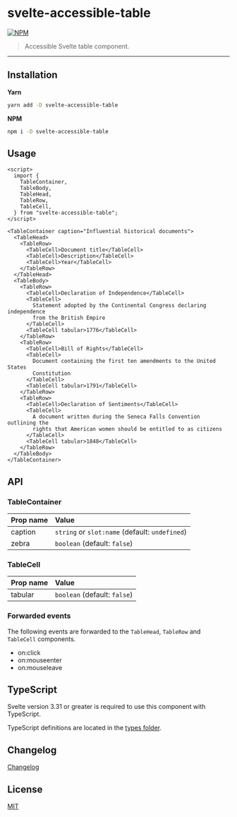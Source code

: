 # svelte-accessible-table

[![NPM][npm]][npm-url]

> Accessible Svelte table component.

<!-- REPO_URL -->

---

<!-- TOC -->

## Installation

**Yarn**

```bash
yarn add -D svelte-accessible-table
```

**NPM**

```bash
npm i -D svelte-accessible-table
```

## Usage

```svelte
<script>
  import {
    TableContainer,
    TableBody,
    TableHead,
    TableRow,
    TableCell,
  } from "svelte-accessible-table";
</script>

<TableContainer caption="Influential historical documents">
  <TableHead>
    <TableRow>
      <TableCell>Document title</TableCell>
      <TableCell>Description</TableCell>
      <TableCell>Year</TableCell>
    </TableRow>
  </TableHead>
  <TableBody>
    <TableRow>
      <TableCell>Declaration of Independence</TableCell>
      <TableCell>
        Statement adopted by the Continental Congress declaring independence
        from the British Empire
      </TableCell>
      <TableCell tabular>1776</TableCell>
    </TableRow>
    <TableRow>
      <TableCell>Bill of Rights</TableCell>
      <TableCell>
        Document containing the first ten amendments to the United States
        Constitution
      </TableCell>
      <TableCell tabular>1791</TableCell>
    </TableRow>
    <TableRow>
      <TableCell>Declaration of Sentiments</TableCell>
      <TableCell>
        A document written during the Seneca Falls Convention outlining the
        rights that American women should be entitled to as citizens
      </TableCell>
      <TableCell tabular>1848</TableCell>
    </TableRow>
  </TableBody>
</TableContainer>
```

## API

### TableContainer

| Prop name | Value                                          |
| :-------- | :--------------------------------------------- |
| caption   | `string` or `slot:name` (default: `undefined`) |
| zebra     | `boolean` (default: `false`)                   |

### TableCell

| Prop name | Value                        |
| :-------- | :--------------------------- |
| tabular   | `boolean` (default: `false`) |

### Forwarded events

The following events are forwarded to the `TableHead`, `TableRow` and `TableCell` components.

- on:click
- on:mouseenter
- on:mouseleave

## TypeScript

Svelte version 3.31 or greater is required to use this component with TypeScript.

TypeScript definitions are located in the [types folder](./types).

## Changelog

[Changelog](CHANGELOG.md)

## License

[MIT](LICENSE)

[npm]: https://img.shields.io/npm/v/svelte-accessible-table.svg?style=for-the-badge&color=%23ff3e00
[npm-url]: https://npmjs.com/package/svelte-accessible-table
